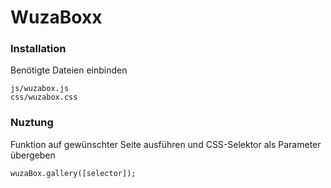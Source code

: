 
WuzaBoxx
=================================

### Installation
Benötigte Dateien einbinden

    js/wuzabox.js  
    css/wuzabox.css


### Nuztung

Funktion auf gewünschter Seite ausführen und CSS-Selektor als Parameter übergeben

    wuzaBox.gallery([selector]);
